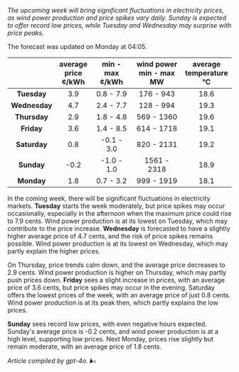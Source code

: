 *The upcoming week will bring significant fluctuations in electricity prices, as wind power production and price spikes vary daily. Sunday is expected to offer record low prices, while Tuesday and Wednesday may surprise with price peaks.*

The forecast was updated on Monday at 04:05.

|                | average<br>price<br>¢/kWh | min - max<br>¢/kWh | wind power<br>min - max<br>MW | average<br>temperature<br>°C |
|:--------------:|:----------------:|:----------------:|:-------------:|:-------------:|
| **Tuesday**    | 3.9              | 0.8 - 7.9        | 176 - 943     | 18.6          |
| **Wednesday**  | 4.7              | 2.4 - 7.7        | 128 - 994     | 19.3          |
| **Thursday**   | 2.9              | 1.8 - 4.8        | 569 - 1360    | 19.6          |
| **Friday**     | 3.6              | 1.4 - 8.5        | 614 - 1718    | 19.1          |
| **Saturday**   | 0.8              | -0.1 - 3.0       | 820 - 2131    | 19.2          |
| **Sunday**     | -0.2             | -1.0 - 1.0       | 1561 - 2318   | 18.9          |
| **Monday**     | 1.8              | 0.7 - 3.2        | 999 - 1919    | 18.1          |

In the coming week, there will be significant fluctuations in electricity markets. **Tuesday** starts the week moderately, but price spikes may occur occasionally, especially in the afternoon when the maximum price could rise to 7.9 cents. Wind power production is at its lowest on Tuesday, which may contribute to the price increase. **Wednesday** is forecasted to have a slightly higher average price of 4.7 cents, and the risk of price spikes remains possible. Wind power production is at its lowest on Wednesday, which may partly explain the higher prices.

On Thursday, price trends calm down, and the average price decreases to 2.9 cents. Wind power production is higher on Thursday, which may partly push prices down. **Friday** sees a slight increase in prices, with an average price of 3.6 cents, but price spikes may occur in the evening. Saturday offers the lowest prices of the week, with an average price of just 0.8 cents. Wind power production is at its peak then, which partly explains the low prices.

**Sunday** sees record low prices, with even negative hours expected. Sunday's average price is -0.2 cents, and wind power production is at a high level, supporting low prices. Next Monday, prices rise slightly but remain moderate, with an average price of 1.8 cents.

*Article compiled by gpt-4o.* 🌬️
